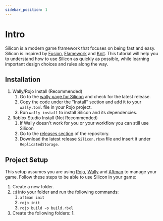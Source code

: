 ```yaml
---
sidebar_position: 1
---
```


# Intro
Silicon is a modern game framework that focuses on being fast and easy. Silicon is inspired by [Fusion](https://github.com/dphfox/Fusion), [Flamework](https://github.com/rbxts-flamework/core) and [Knit](https://github.com/Sleitnick/Knit).
This tutorial will help you to understand how to use Silicon as quickly as possible, while learning important design choices and rules along the way.

## Installation
1. Wally/Rojo Install (Recommended)
   1. Go to the [wally page for Silicon](https://wally.run/package/polyvectors/silicon) and check for the latest release.
   2. Copy the code under the "Install" section and add it to your `wally.toml` file in your Rojo project.
   3. Run `wally install` to install Silicon and its dependencies.
2. Roblox Studio Install (Not Recommended)
   1. If Wally doesn't work for you or your workflow you can still use Silicon
   2. Go to the [releases section](https://github.com/PolyVectors/Silicon/releases) of the repository.
   3. Download the latest release `Silicon.rbxm` file and insert it under `ReplicatedStorage`.

## Project Setup
This setup assumes you are using [Rojo](https://rojo.space), [Wally](https://wally.run) and [Aftman](https://github.com/LPGhatguy/aftman) to manage your game.
Follow these steps to be able to use Silicon in your game:

1. Create a new folder.
2. `cd` into your folder and run the following commands:
   1. `aftman init`
   2. `rojo init`
   3. `rojo build -o build.rbxl`
3. Create the following folders:
   1. 